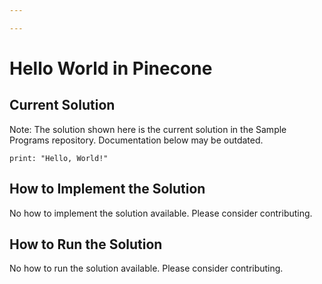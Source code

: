 ```yaml
---

---
```


# Hello World in Pinecone

## Current Solution

Note: The solution shown here is the current solution in the Sample Programs repository. Documentation below may be outdated.

```Pinecone
print: "Hello, World!"

```

## How to Implement the Solution

No how to implement the solution available. Please consider contributing.

## How to Run the Solution

No how to run the solution available. Please consider contributing.